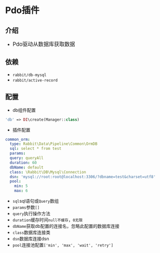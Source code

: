 # Pdo插件

## 介绍

* <big>Pdo驱动从数据库获取数据</big>

## 依赖

* `rabbit/db-mysql`
* `rabbit/active-record`

## 配置

* db组件配置

```php
'db' => DI\create(Manager::class)
```

* 插件配置

```yaml
common_orm:
  type: Rabbit\Data\Pipeline\Common\OrmDB
  sql: select * from test
  params:
  query: queryAll
  duration: 60
  dbName: default
  class: \Rabbit\DB\Mysql\Connection
  dsn: 'mysql://root:root@localhost:3306/?dbname=test&charset=utf8'
  pool:
    min: 5
    max: 6
```

* `sql`sql语句或`Query`数组
* `params`参数`[]`
* `query`执行操作方法
* `duration`缓存时间`null不缓存`，`0无限`
* `dbName`获取db配置的连接名，忽略此配置的数据库连接
* `class`数据库连接类
* `dsn`数据库连接dsn
* `pool`连接池配置`['min', 'max', 'wait', 'retry']`